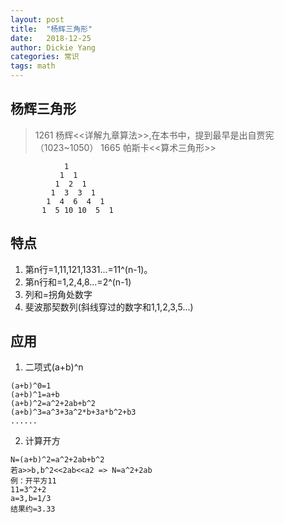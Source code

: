 ```yaml
---
layout: post
title:  "杨辉三角形"
date:   2018-12-25
author: Dickie Yang
categories: 常识
tags: math
---
```


## 杨辉三角形
> 1261 杨辉<<详解九章算法>>,在本书中，提到最早是出自贾宪（1023~1050）
> 1665 帕斯卡<<算术三角形>>

```
			1
		   1  1
		  1  2  1
		 1  3  3  1
		1  4  6  4  1
	   1  5 10 10  5  1
```
## 特点
1. 第n行=1,11,121,1331...=11^(n-1)。
2. 第n行和=1,2,4,8...=2^(n-1)
3. 列和=拐角处数字
4. 斐波那契数列(斜线穿过的数字和1,1,2,3,5...)

## 应用
1. 二项式(a+b)^n

```
(a+b)^0=1	
(a+b)^1=a+b
(a+b)^2=a^2+2ab+b^2
(a+b)^3=a^3+3a^2*b+3a*b^2+b3
......
```
2. 计算开方

```
N=(a+b)^2=a^2+2ab+b^2
若a>>b,b^2<<2ab<<a2 => N=a^2+2ab
例：开平方11
11=3^2+2
a=3,b=1/3
结果约=3.33
```
